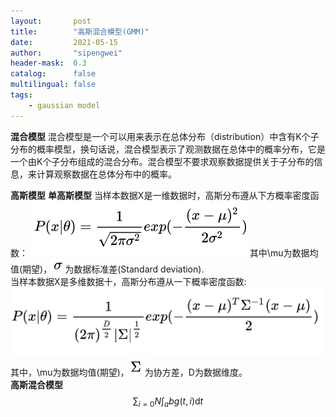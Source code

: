 ```yaml
---
layout:       post
title:        "高斯混合模型(GMM)"
date:         2021-05-15
author:       "sipengwei"
header-mask:  0.3
catalog:      false
multilingual: false
tags:
    - gaussian model
---
```

**混合模型**
混合模型是一个可以用来表示在总体分布（distribution）中含有K个子分布的概率模型，换句话说，混合模型表示了观测数据在总体中的概率分布，它是一个由K个子分布组成的混合分布。混合模型不要求观察数据提供关于子分布的信息，来计算观察数据在总体分布中的概率。

**高斯模型**
**单高斯模型**
当样本数据X是一维数据时，高斯分布遵从下方概率密度函数：
![GA](/img/in-post/gaussian_model/gaussian_1.png)
其中\mu为数据均值(期望)，![qiwang](/img/in-post/gaussian_model/sd.png)为数据标准差(Standard deviation).  
当样本数据X是多维数据十，高斯分布遵从一下概率密度函数:
![qiwang](/img/in-post/gaussian_model/gaussian_2.png)
其中，\mu为数据均值(期望)，![qiwang](/img/in-post/gaussian_model/cov.png)为协方差，D为数据维度。  
**高斯混合模型**
$$\sum_{i=0}N\int_{a}{b}g(t,i)\text{d}t$$





